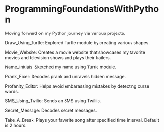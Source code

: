# ProgrammingFoundationsWithPython
Moving forward on my Python journey via various projects.

Draw_Using_Turtle: 
Explored Turtle module by creating various shapes.

Movie_Website: 
Creates a movie website that showcases my favorite movies and
television shows and plays their trailers.

Name_Initials: 
Sketched my name using Turtle module.

Prank_Fixer: 
Decodes prank and unravels hidden message.

Profanity_Editor: 
Helps avoid embarassing mistakes by detecting curse words.

SMS_Using_Twilio: 
Sends an SMS using Twiliio.

Secret_Message: 
Decodes secret messages.

Take_A_Break: 
Plays your favorite song after specified time interval. Default is 2 hours.
